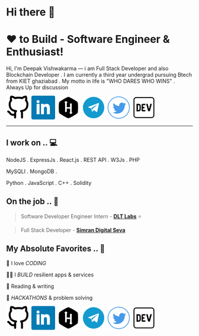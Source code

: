# Hi there 👋

<!--
**iamdeepakvishwa/iamdeepakvishwa** is a ✨ _special_ ✨ repository because its `README.md` (this file) appears on your GitHub profile.


<!-- section - intro -->
<!--#### **SDE** @ **HashedIn | Microsoft | ISRO** -->

# ❤ to Build - Software Engineer & Enthusiast!


Hi, I'm Deepak Vishwakarma — i am Full Stack Developer and also Blockchain Developer . I am currently a third year undergrad pursuing Btech from KIET ghaziabad . My motto in life is "WHO DARES WHO WINS" . Always Up for discussion

<!-- section - intro -->

<!-- section - social media icons -->

[![](https://github.com/iamdeepakvishwa/iamdeepakvishwa/blob/master/asset/icons/iconfinder_github_3325136.png)](https://github.com/iamdeepakvishwa)
[![](https://github.com/iamdeepakvishwa/iamdeepakvishwa/blob/master/asset/icons/iconfinder_square-linkedin_317725.png)](https://www.linkedin.com/in/vishopvishwa/)
[![](https://github.com/iamdeepakvishwa/iamdeepakvishwa/blob/master/asset/icons/iconfinder_160_Hackerrank_logo_logos_4373713.png)](https://www.hackerrank.com/vishop_vishwa)
[![](https://github.com/iamdeepakvishwa/iamdeepakvishwa/blob/master/asset/icons/iconfinder_social-56_1591869.png)](https://t.me/vishop_vishwa)
[![](https://github.com/iamdeepakvishwa/iamdeepakvishwa/blob/master/asset/icons/iconfinder_twitter_313466.png)](https://twitter.com/iamdeepakvishwa)
[![](https://github.com/iamdeepakvishwa/iamdeepakvishwa/blob/master/asset/icons/iconfinder_84_Dev_logo_logos_4394314.png)](https://dev.to/iamdeepakvishwa)

<!-- section - social media icons -->

 ---

<!-- section - skills -->

## I work on .. 💻

NodeJS . ExpressJs . React.js . REST API . W3Js . PHP

MySQLI . MongoDB . 

Python . JavaScript . C++ . Solidity

<!-- section - skills -->

<!-- section - job details -->

## On the job .. 💯

> Software Developer Engineer Intern - [**DLT Labs**](https://dltlabs.io/)  ⭐

> Full Stack Developer - [**Simran Digital Seva**](https://simrandigitalseva.com/)



<!-- section - job details -->


<!-- section - interests -->

## My Absolute Favorites .. 💖

🦄 I love _CODING_

👨‍💻 I _BUILD_ resilient apps & services

📰 Reading & writing 

🍕 _HACKATHONS_ & problem solving

<!-- section - interests -->



<!-- section - blogs -->
[![](https://github.com/iamdeepakvishwa/iamdeepakvishwa/blob/master/asset/icons/iconfinder_github_3325136.png)](https://github.com/iamdeepakvishwa)
[![](https://github.com/iamdeepakvishwa/iamdeepakvishwa/blob/master/asset/icons/iconfinder_square-linkedin_317725.png)](https://www.linkedin.com/in/vishopvishwa/)
[![](https://github.com/iamdeepakvishwa/iamdeepakvishwa/blob/master/asset/icons/iconfinder_160_Hackerrank_logo_logos_4373713.png)](https://www.hackerrank.com/vishop_vishwa)
[![](https://github.com/iamdeepakvishwa/iamdeepakvishwa/blob/master/asset/icons/iconfinder_social-56_1591869.png)](https://t.me/vishop_vishwa)
[![](https://github.com/iamdeepakvishwa/iamdeepakvishwa/blob/master/asset/icons/iconfinder_twitter_313466.png)](https://twitter.com/iamdeepakvishwa)
[![](https://github.com/iamdeepakvishwa/iamdeepakvishwa/blob/master/asset/icons/iconfinder_84_Dev_logo_logos_4394314.png)](https://dev.to/iamdeepakvishwa)
